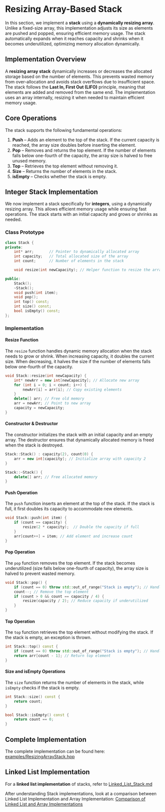 # Resizing Array-Based Stack  

In this section, we implement a **stack** using a **dynamically resizing array**. Unlike a fixed-size array, this implementation adjusts its size as elements are pushed and popped, ensuring efficient memory usage. The stack automatically expands when it reaches capacity and shrinks when it becomes underutilized, optimizing memory allocation dynamically.  

## Implementation Overview  

A **resizing array stack** dynamically increases or decreases the allocated storage based on the number of elements. This prevents wasted memory from over-allocation and avoids stack overflows due to insufficient space. The stack follows the **Last In, First Out (LIFO)** principle, meaning that elements are added and removed from the same end. The implementation uses an array internally, resizing it when needed to maintain efficient memory usage.

## Core Operations  

The stack supports the following fundamental operations:  

1. **Push** – Adds an element to the top of the stack. If the current capacity is reached, the array size doubles before inserting the element.
2. **Pop** – Removes and returns the top element. If the number of elements falls below one-fourth of the capacity, the array size is halved to free unused memory.
3. **Top** – Retrieves the top element without removing it.
4. **Size** – Returns the number of elements in the stack.
5. **isEmpty** – Checks whether the stack is empty.

## Integer Stack Implementation  

We now implement a stack specifically for **integers**, using a dynamically resizing array. This allows efficient memory usage while ensuring fast operations. The stack starts with an initial capacity and grows or shrinks as needed.

### Class Prototype  

```cpp
class Stack {
private:
    int* arr;       // Pointer to dynamically allocated array
    int capacity;   // Total allocated size of the array
    int count;      // Number of elements in the stack

    void resize(int newCapacity); // Helper function to resize the array

public:
    Stack();
    ~Stack();
    void push(int item);
    void pop();
    int top() const;
    int size() const;
    bool isEmpty() const;
};
```

### Implementation  

#### **Resize Function**  

The `resize` function handles dynamic memory allocation when the stack needs to grow or shrink. When increasing capacity, it doubles the current size. When decreasing, it halves the size if the number of elements falls below one-fourth of the capacity.

```cpp
void Stack::resize(int newCapacity) {
    int* newArr = new int[newCapacity]; // Allocate new array
    for (int i = 0; i < count; i++) {
        newArr[i] = arr[i]; // Copy existing elements
    }
    delete[] arr; // Free old memory
    arr = newArr; // Point to new array
    capacity = newCapacity;
}
```

#### **Constructor & Destructor**  

The constructor initializes the stack with an initial capacity and an empty array. The destructor ensures that dynamically allocated memory is freed when the stack is destroyed.

```cpp
Stack::Stack() : capacity(2), count(0) {
    arr = new int[capacity]; // Initialize array with capacity 2
}

Stack::~Stack() {
    delete[] arr; // Free allocated memory
}
```

#### **Push Operation**  

The `push` function inserts an element at the top of the stack. If the stack is full, it first doubles its capacity to accommodate new elements.

```cpp
void Stack::push(int item) {
    if (count == capacity) {
        resize(2 * capacity);  // Double the capacity if full
    }
    arr[count++] = item; // Add element and increase count
}
```

#### **Pop Operation**  

The `pop` function removes the top element. If the stack becomes underutilized (size falls below one-fourth of capacity), the array size is halved to prevent wasted memory.

```cpp
void Stack::pop() {
    if (count == 0) throw std::out_of_range("Stack is empty"); // Handle underflow
    count--; // Remove the top element
    if (count > 0 && count == capacity / 4) {
        resize(capacity / 2); // Reduce capacity if underutilized
    }
}
```

#### **Top Operation**  

The `top` function retrieves the top element without modifying the stack. If the stack is empty, an exception is thrown.

```cpp
int Stack::top() const {
    if (count == 0) throw std::out_of_range("Stack is empty"); // Handle empty stack
    return arr[count - 1]; // Return top element
}
```

#### **Size and isEmpty Operations**  

The `size` function returns the number of elements in the stack, while `isEmpty` checks if the stack is empty.

```cpp
int Stack::size() const {
    return count;
}

bool Stack::isEmpty() const {
    return count == 0;
}
```

## Complete Implementation  

The complete implementation can be found here:  
[examples/ResizingArrayStack.hpp](examples/ResizingArrayStack.hpp)  


## Linked List Implementation  

For a **linked list implementation** of stacks, refer to [Linked_List_Stack.md](Linked_List_Stack.md)  

After understanding Stack implementations, look at a comparison between Linked List Implementation and Array Implementation: [Comparison of Linked List and Array Implementations](Linked_List_vs_Array_Stack_Queue.md)
